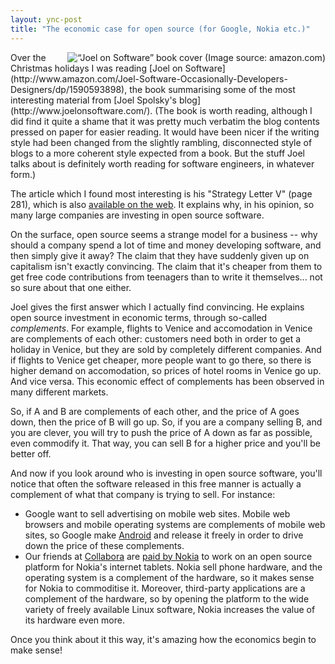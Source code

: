 ```yaml
---
layout: ync-post
title: "The economic case for open source (for Google, Nokia etc.)"
---
```


<p><img src="/2008/01/joelonsoftware.jpg" alt="“Joel on Software” book cover (Image source:
amazon.com)" align="right" />Over the Christmas holidays I was reading
[Joel on
Software](http://www.amazon.com/Joel-Software-Occasionally-Developers-Designers/dp/1590593898), the
book summarising some of the most interesting material from
[Joel Spolsky's blog](http://www.joelonsoftware.com/). (The book is worth reading, although I did
find it quite a shame that it was pretty much verbatim the blog contents pressed on paper for easier
reading. It would have been nicer if the writing style had been changed from the slightly rambling,
disconnected style of blogs to a more coherent style expected from a book. But the stuff Joel talks
about is definitely worth reading for software engineers, in whatever form.)</p>

The article which I
found most interesting is his "Strategy Letter V" (page 281), which is also
[available on the web](http://www.joelonsoftware.com/articles/StrategyLetterV.html). It explains
why, in his opinion, so many large companies are investing in open source software.

On the surface,
open source seems a strange model for a business -- why should a company spend a lot of time and
money developing software, and then simply give it away? The claim that they have suddenly given up
on capitalism isn't exactly convincing. The claim that it's cheaper from them to get free code
contributions from teenagers than to write it themselves... not so sure about that one either.

Joel
gives the first answer which I actually find convincing. He explains open source investment in
economic terms, through so-called *complements*. For example, flights to Venice and accomodation in
Venice are complements of each other: customers need both in order to get a holiday in Venice, but
they are sold by completely different companies. And if flights to Venice get cheaper, more people
want to go there, so there is higher demand on accomodation, so prices of hotel rooms in Venice go
up. And vice versa. This economic effect of complements has been observed in many different
markets.

So, if A and B are complements of each other, and the price of A goes down, then the price
of B will go up. So, if you are a company selling B, and you are clever, you will try to push the
price of A down as far as possible, even commodify it. That way, you can sell B for a higher price
and you'll be better off.

And now if you look around who is investing in open source software,
you'll notice that often the software released in this free manner is actually a complement of what
that company is trying to sell. For instance:

* Google want to sell advertising on mobile web sites. Mobile web browsers and
mobile operating systems are complements of mobile web sites, so Google make
[Android](/2007/11/20/android-googles-throw-away-mobile-operating-system/) and release it freely in
order to drive down the price of these
complements.
* Our friends at [Collabora](http://www.collabora.co.uk/) are
[paid by Nokia](http://www.collabora.co.uk/16/press-release-2) to work on an open source platform
for Nokia's internet tablets. Nokia sell phone hardware, and the operating system is a complement of
the hardware, so it makes sense for Nokia to commoditise it. Moreover, third-party applications are
a complement of the hardware, so by opening the platform to the wide variety of freely available
Linux software, Nokia increases the value of its hardware even more.

Once you think about
it this way, it's amazing how the economics begin to make sense!
